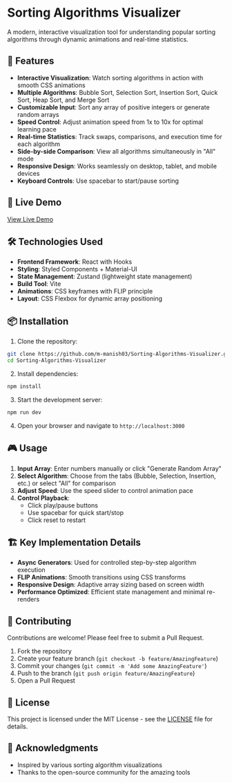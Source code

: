 # Sorting Algorithms Visualizer

A modern, interactive visualization tool for understanding popular sorting algorithms through dynamic animations and real-time statistics.

## 🎯 Features

- **Interactive Visualization**: Watch sorting algorithms in action with smooth CSS animations
- **Multiple Algorithms**: Bubble Sort, Selection Sort, Insertion Sort, Quick Sort, Heap Sort, and Merge Sort
- **Customizable Input**: Sort any array of positive integers or generate random arrays
- **Speed Control**: Adjust animation speed from 1x to 10x for optimal learning pace
- **Real-time Statistics**: Track swaps, comparisons, and execution time for each algorithm
- **Side-by-side Comparison**: View all algorithms simultaneously in "All" mode
- **Responsive Design**: Works seamlessly on desktop, tablet, and mobile devices
- **Keyboard Controls**: Use spacebar to start/pause sorting

## 🚀 Live Demo

[View Live Demo](https://sorting-algorithms-visualizer-blue.vercel.app/)

## 🛠️ Technologies Used

- **Frontend Framework**: React with Hooks
- **Styling**: Styled Components + Material-UI
- **State Management**: Zustand (lightweight state management)
- **Build Tool**: Vite
- **Animations**: CSS keyframes with FLIP principle
- **Layout**: CSS Flexbox for dynamic array positioning

## 📦 Installation

1. Clone the repository:
```bash
git clone https://github.com/m-manish03/Sorting-Algorithms-Visualizer.git
cd Sorting-Algorithms-Visualizer
```

2. Install dependencies:
```bash
npm install
```

3. Start the development server:
```bash
npm run dev
```

4. Open your browser and navigate to `http://localhost:3000`

## 🎮 Usage

1. **Input Array**: Enter numbers manually or click "Generate Random Array"
2. **Select Algorithm**: Choose from the tabs (Bubble, Selection, Insertion, etc.) or select "All" for comparison
3. **Adjust Speed**: Use the speed slider to control animation pace
4. **Control Playback**: 
   - Click play/pause buttons
   - Use spacebar for quick start/stop
   - Click reset to restart

## 🏗️ Key Implementation Details

- **Async Generators**: Used for controlled step-by-step algorithm execution
- **FLIP Animations**: Smooth transitions using CSS transforms
- **Responsive Design**: Adaptive array sizing based on screen width
- **Performance Optimized**: Efficient state management and minimal re-renders

## 🤝 Contributing

Contributions are welcome! Please feel free to submit a Pull Request.

1. Fork the repository
2. Create your feature branch (`git checkout -b feature/AmazingFeature`)
3. Commit your changes (`git commit -m 'Add some AmazingFeature'`)
4. Push to the branch (`git push origin feature/AmazingFeature`)
5. Open a Pull Request

## 📝 License

This project is licensed under the MIT License - see the [LICENSE](LICENSE) file for details.

## 🙏 Acknowledgments

- Inspired by various sorting algorithm visualizations
- Thanks to the open-source community for the amazing tools
